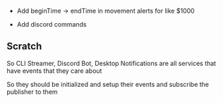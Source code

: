 - Add beginTime -> endTime in movement alerts for like $1000

- Add discord commands

## Scratch

So CLI Streamer, Discord Bot, Desktop Notifications are all services that have events that they care about

So they should be initialized and setup their events and subscribe the publisher to them